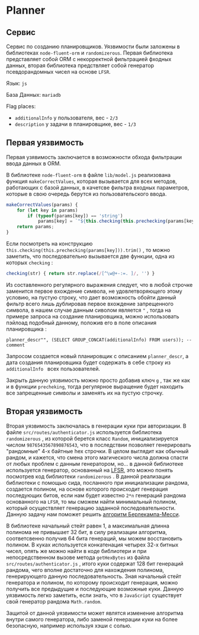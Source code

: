 # Planner

## Сервис

Сервис по созданию планировщиков. Уязвимости были заложены в библиотеках `node-fluent-orm` и `randomizerous`. Первая библиотека представляет собой ORM с некорректной фильтрацией фходных данных, вторая библиотека предствляет собой генератор псевдорандомных чисел на основе `LFSR`.

Язык: `js`

База Данных: `mariadb`

Flag places: 

* `additionalInfo` у пользователя, вес - `2/3`
* `description` у  задачи в планировщике, вес - `1/3`

## Первая уязвимость

Первая узявимость заключается в возможности обхода фильтрации ввода данных в ORM. 

В библиотеке `node-fluent-orm` в файле `lib/model.js` реализована функция `makeCorrectValues`, которая вызывается для всех методов, работающих с базой данных, в качетсве фильтра входных параметров, которые в свою очередь берутся из пользовательского ввода.

```js
makeCorrectValues(params) {
    for (let key in params)
        if (typeof(params[key]) == 'string')
            params[key] = `"${this.checking(this.prechecking(params[key])).trim()}"`;
    return params;
}
```

Если посмотреть на конструкцию `this.checking(this.prechecking(params[key])).trim()` , то можно заметить, что последовательно вызывается две функции, одна из которых `checking` :

```js
checking(str) { return str.replace(/[^\w@+-:=. ]/, '') }
```

Из составленного регулярного выражения следует, что в любой строчке заменится первое вхождение символа, не удовлетворяющего этому условию, на пустую строку, что дает возможность обойти данный фильтр всего лишь дублировав первое вхождение запрещенного символа, в нашем случае данным сиволом является `"` , тогда на примере запроса на создание планировщика, можно использовать пэйлоад подобный данному, положив его в поле описания планировщика :

 `planner_descr"", (SELECT GROUP_CONCAT(additionalInfo) FROM users)); -- comment`

Запросом создается новый планировщик с описанием `planner_descr`, а дата создания планировщика будет содержать в себе строку из `additionalInfo ` всех пользователей. 

Закрыть данную уязвимость можно просто добавив ключ `g` , так же как и в функции `precheking`, тогда регулярное выращение будет находить все запрещенные символы и заменять их на пустую строчку.

## Вторая уязвимость

Вторая уязвимость заключалась в генерации куки при авторизации. В файле `src/routes/authenticator.js` используется библиотека `randomizerous` , из которой берется класс `Random`, инициализируется числом `9876543567890876543`, что в последствии позволяет генерировать "рандомные" 4-х байтные hex строчки. В целом выглядит как обычный рандом, и кажется, что смена этого магического числа должна спасти от любых проблем с данным генератором, но... в данной библиотеке используется генератор, основанный на [LFSR](https://en.wikipedia.org/wiki/Linear-feedback_shift_register), это можно понять посмотрев код библиотеки `randomizerous` . В данной реализации библиотеки с помощью сида, посланного при инициализации рандома, создается полином, на основе которого происходит генерация последующих битов, если нам будет известно `2*n` генераций рандома основанного на `LFSR`, то мы сможем найти минимальный полином, который осуществляет генерацию заданной последовательности. Данную задачу нам поможет решить [алгоритм Берлекампа-Месси](https://en.wikipedia.org/wiki/Berlekamp%E2%80%93Massey_algorithm). 

В библиотеке начальный стейт равен 1, а максимальная длинна полинома не привышает 32 бит, в силу реализации алгоритма, соответсвенно получив 64 бита генераций, мы можем восстановить полином. В куках используется конкатенация четырех 32-х битных чисел, опять же можно найти в коде библиотери и при непосредственном вызове метода `getHexBytes` из файла `src/routes/authenticator.js` , итого куки содержат 128 бит генераций рандома, чего вполне достаточно для нахождения полинома, генерирующего данную последовательность. Зная начальный стейт генератора и полином, по которому происходит генерация, можно получить все предыдущие и последующие возможные куки.  Данную уязвимость легко заметить, если знать, что в `JavaScript` существует свой генератор рандома `Math.random`. 

Защитой от данной уязвимости может являтся изменение алгоритма внутри самого генератора, либо заменой генерации куки на более безопасную, например используя хэши с солью.